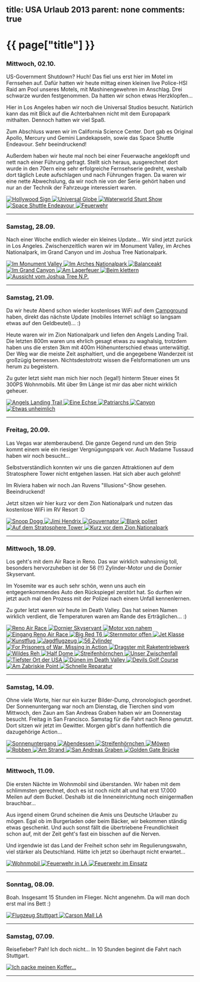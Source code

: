 title: USA Urlaub 2013
parent: none
comments: true
---

# {{ page["title"] }}

### Mittwoch, 02.10.

US-Government Shutdown? Huch! Das fiel uns erst hier im Motel im Fernsehen auf. Dafür hatten wir heute mittag einen kleinen live Police-HSI Raid am Pool unseres Motels, mit Mashinengewehren im Anschlag. Drei schwarze wurden festgenommen. Da hatten wir schon etwas Herzklopfen...

Hier in Los Angeles haben wir noch die Universal Studios besucht. Natürlich kann das mit Blick auf die Achterbahnen nicht mit dem Europapark mithalten. Dennoch hatten wir viel Spaß.

Zum Abschluss waren wir im California Science Center. Dort gab es Original Apollo, Mercury und Gemini Landekapseln, sowie das Space Shuttle Endeavour. Sehr beeindruckend!

Außerdem haben wir heute mal noch bei einer Feuerwache angeklopft und nett nach einer Führung gefragt. Stellt sich heraus, ausgerechnet dort wurde in den 70ern eine sehr erfolgreiche Fernsehserie gedreht, weshalb dort täglich Leute aufschlagen und nach Führungen fragen. Da waren wir eine nette Abwechslung, da wir noch nie von der Serie gehört haben und nur an der Technik der Fahrzeuge interessiert waren.

<div class="lightgallery">
    <a href="img/usa_2013/09_29_hollywood.jpg">
        <img src="img/usa_2013/09_29_hollywood_small.jpg" alt="Hollywood Sign">
    </a>
    <a href="img/usa_2013/09_30_universal.jpg">
        <img src="img/usa_2013/09_30_universal_small.jpg" alt="Universal Globe">
    </a>
    <a href="img/usa_2013/09_30_waterworld.jpg">
        <img src="img/usa_2013/09_30_waterworld_small.jpg" alt="Waterworld Stunt Show">
    </a>
    <a href="img/usa_2013/10_01_shuttle.jpg">
        <img src="img/usa_2013/10_01_shuttle_small.jpg" alt="Space Shuttle Endeavour">
    </a>
    <a href="img/usa_2013/10_02_fw.jpg">
        <img src="img/usa_2013/10_02_fw_small.jpg" alt="Feuerwehr">
    </a>
</div>
<hr>

### Samstag, 28.09.

Nach einer Woche endlich wieder ein kleines Update... Wir sind jetzt zurück in Los Angeles. Zwischenzeitlich waren wir im Monument Valley, im Arches Nationalpark, im Grand Canyon und im Joshua Tree Nationalpark.

<div class="lightgallery">
    <a href="img/usa_2013/09_22_death.jpg">
        <img src="img/usa_2013/09_22_death_small.jpg" alt="Im Monument Valley">
    </a>
    <a href="img/usa_2013/09_23_arches.jpg">
        <img src="img/usa_2013/09_23_arches_small.jpg" alt="Im Arches Nationalpark">
    </a>
    <a href="img/usa_2013/09_23_stein.jpg">
        <img src="img/usa_2013/09_23_stein_small.jpg" alt="Balanceakt">
    </a>
    <a href="img/usa_2013/09_24_grand.jpg">
        <img src="img/usa_2013/09_24_grand_small.jpg" alt="Im Grand Canyon">
    </a>
    <a href="img/usa_2013/09_27_feuer.jpg">
        <img src="img/usa_2013/09_27_feuer_small.jpg" alt="Am Lagerfeuer">
    </a>
    <a href="img/usa_2013/09_28_kletter.jpg">
        <img src="img/usa_2013/09_28_kletter_small.jpg" alt="Beim klettern">
    </a>
    <a href="img/usa_2013/09_28_sicht.jpg">
        <img src="img/usa_2013/09_28_sicht_small.jpg" alt="Aussicht vom Joshua Tree N.P.">
    </a>
</div>
<hr>

### Samstag, 21.09.

Da wir heute Abend schon wieder kostenloses WiFi auf dem [Campground](http://www.crazyhorservpark.com) haben, direkt das nächste Update (mobiles Internet schlägt so langsam etwas auf den Geldbeutel)... :)

Heute waren wir im Zion Nationalpark und liefen den Angels Landing Trail. Die letzten 800m waren uns ehrlich gesagt etwas zu waghalsig, trotzdem haben uns die ersten 3km mit 400m Höhenunterschied etwas unterwältigt. Der Weg war die meiste Zeit asphaltiert, und die angegebene Wanderzeit ist großzügig bemessen. Nichtsdestotrotz wissen die Felsformationen um uns herum zu begeistern.

Zu guter letzt sieht man mich hier noch (legal!) hinterm Steuer eines 5t 300PS Wohnmobils. Mit über 9m Länge ist mir das aber nicht wirklich geheuer.

<div class="lightgallery">
    <a href="img/usa_2013/09_21_angels_landing.jpg">
        <img src="img/usa_2013/09_21_angels_landing_small.jpg" alt="Angels Landing Trail">
    </a>
    <a href="img/usa_2013/09_21_echse.jpg">
        <img src="img/usa_2013/09_21_echse_small.jpg" alt="Eine Echse">
    </a>
    <a href="img/usa_2013/09_21_landschaft.jpg">
        <img src="img/usa_2013/09_21_landschaft_small.jpg" alt="Patriarchs">
    </a>
    <a href="img/usa_2013/09_21_landschaft2.jpg">
        <img src="img/usa_2013/09_21_landschaft2_small.jpg" alt="Canyon">
    </a>
    <a href="img/usa_2013/09_21_fahren.jpg">
        <img src="img/usa_2013/09_21_fahren_small.jpg" alt="Etwas unheimlich">
    </a>
</div>
<hr>

### Freitag, 20.09.

Las Vegas war atemberaubend. Die ganze Gegend rund um den Strip kommt einem wie ein riesiger Vergnügungspark vor. Auch Madame Tussaud haben wir noch besucht...

Selbstverständlich konnten wir uns die ganzen Attraktionen auf dem Stratosphere Tower nicht entgehen lassen. Hat sich aber auch gelohnt!

Im Riviera haben wir noch Jan Ruvens "Illusions"-Show gesehen. Beeindruckend!

Jetzt sitzen wir hier kurz vor dem Zion Nationalpark und nutzen das kostenlose WiFi im RV Resort :D

<div class="lightgallery">
    <a href="img/usa_2013/09_19_1.jpg">
        <img src="img/usa_2013/09_19_1_small.jpg" alt="Snoop Dogg">
    </a>
    <a href="img/usa_2013/09_19_2.jpg">
        <img src="img/usa_2013/09_19_2_small.jpg" alt="Jimi Hendrix">
    </a>
    <a href="img/usa_2013/09_19_3.jpg">
        <img src="img/usa_2013/09_19_3_small.jpg" alt="Gouvernator">
    </a>
    <a href="img/usa_2013/09_19_4.jpg">
        <img src="img/usa_2013/09_19_4_small.jpg" alt="Blank poliert">
    </a>
    <a href="img/usa_2013/09_19_5.jpg">
        <img src="img/usa_2013/09_19_5_small.jpg" alt="Auf dem Stratosphere Tower">
    </a>
    <a href="img/usa_2013/09_20_1.jpg">
        <img src="img/usa_2013/09_20_1_small.jpg" alt="Kurz vor dem Zion Nationalpark">
    </a>
</div>
<hr>

### Mittwoch, 18.09.

Los geht's mit dem Air Race in Reno. Das war wirklich wahnsinnig toll, besonders hervorzuheben ist der 56 (!!) Zylinder-Motor und die Dornier Skyservant.

Im Yosemite war es auch sehr schön, wenn uns auch ein entgegenkommendes Auto den Rückspiegel zerstört hat. So durften wir jetzt auch mal den Prozess mit der Polizei nach einem Unfall kennenlernen.

Zu guter letzt waren wir heute im Death Valley. Das hat seinen Namen wirklich verdient, die Temperaturen waren am Rande des Erträglichen... :)

<div class="lightgallery">
    <a href="img/usa_2013/09_15_action.jpg">
        <img src="img/usa_2013/09_15_action_small.jpg" alt="Reno Air Race">
    </a>
    <a href="img/usa_2013/09_15_do.jpg">
        <img src="img/usa_2013/09_15_do_small.jpg" alt="Dornier Skyservant">
    </a>
    <a href="img/usa_2013/09_15_sky.jpg">
        <img src="img/usa_2013/09_15_sky_small.jpg" alt="Motor von nahem">
    </a>
    <a href="img/usa_2013/09_15_reno.jpg">
        <img src="img/usa_2013/09_15_reno_small.jpg" alt="Eingang Reno Air Race">
    </a>
    <a href="img/usa_2013/09_15_red.jpg">
        <img src="img/usa_2013/09_15_red_small.jpg" alt="Big Red T6">
    </a>
    <a href="img/usa_2013/09_15_prop.jpg">
        <img src="img/usa_2013/09_15_prop_small.jpg" alt="Sternmotor offen">
    </a>
    <a href="img/usa_2013/09_15_jet.jpg">
        <img src="img/usa_2013/09_15_jet_small.jpg" alt="Jet Klasse">
    </a>
    <a href="img/usa_2013/09_15_flug.jpg">
        <img src="img/usa_2013/09_15_flug_small.jpg" alt="Kunstflug">
    </a>
    <a href="img/usa_2013/09_15_jagd.jpg">
        <img src="img/usa_2013/09_15_jagd_small.jpg" alt="Jagdflugzeug">
    </a>
    <a href="img/usa_2013/09_15_motor.jpg">
        <img src="img/usa_2013/09_15_motor_small.jpg" alt="56 Zylinder">
    </a>
    <a href="img/usa_2013/09_15_pow.jpg">
        <img src="img/usa_2013/09_15_pow_small.jpg" alt="For Prisoners of War, Missing in Action">
    </a>
    <a href="img/usa_2013/09_15_drag.jpg">
        <img src="img/usa_2013/09_15_drag_small.jpg" alt="Dragster mit Raketentriebwerk">
    </a>
    <a href="img/usa_2013/09_16_reh.jpg">
        <img src="img/usa_2013/09_16_reh_small.jpg" alt="Wildes Reh">
    </a>
    <a href="img/usa_2013/09_17_dome.jpg">
        <img src="img/usa_2013/09_17_dome_small.jpg" alt="Half Dome">
    </a>
    <a href="img/usa_2013/09_17_streifen.jpg">
        <img src="img/usa_2013/09_17_streifen_small.jpg" alt="Streifenhörnchen">
    </a>
    <a href="img/usa_2013/09_17_ranger.jpg">
        <img src="img/usa_2013/09_17_ranger_small.jpg" alt="Unser Zwischenfall">
    </a>
    <a href="img/usa_2013/09_18_basin.jpg">
        <img src="img/usa_2013/09_18_basin_small.jpg" alt="Tiefster Ort der USA">
    </a>
    <a href="img/usa_2013/09_18_sand.jpg">
        <img src="img/usa_2013/09_18_sand_small.jpg" alt="Dünen im Death Valley">
    </a>
    <a href="img/usa_2013/09_18_devil.jpg">
        <img src="img/usa_2013/09_18_devil_small.jpg" alt="Devils Golf Course">
    </a>
    <a href="img/usa_2013/09_18_zabriskie.jpg">
        <img src="img/usa_2013/09_18_zabriskie_small.jpg" alt="Am Zabriskie Point">
    </a>
    <a href="img/usa_2013/09_18_repair.jpg">
        <img src="img/usa_2013/09_18_repair_small.jpg" alt="Schnelle Reparatur">
    </a>
</div>
<hr>

### Samstag, 14.09.

Ohne viele Worte, hier nur ein kurzer Bilder-Dump, chronologisch geordnet. Der Sonnenuntergang war noch am Dienstag, die Tierchen sind vom Mittwoch, den Zaun am San Andreas Graben haben wir am Donnerstag besucht. Freitag in San Francisco. Samstag für die Fahrt nach Reno genutzt. Dort sitzen wir jetzt im Gewitter. Morgen gibt's dann hoffentlich die dazugehörige Action...

<div class="lightgallery">
    <a href="img/usa_2013/09_10_sonne.jpg">
        <img src="img/usa_2013/09_10_sonne_small.jpg" alt="Sonnenuntergang">
    </a>
    <a href="img/usa_2013/09_11_grill.jpg">
        <img src="img/usa_2013/09_11_grill_small.jpg" alt="Abendessen">
    </a>
    <a href="img/usa_2013/09_11_horn.jpg">
        <img src="img/usa_2013/09_11_horn_small.jpg" alt="Streifenhörnchen">
    </a>
    <a href="img/usa_2013/09_11_moewe.jpg">
        <img src="img/usa_2013/09_11_moewe_small.jpg" alt="Möwen">
    </a>
    <a href="img/usa_2013/09_11_robbe.jpg">
        <img src="img/usa_2013/09_11_robbe_small.jpg" alt="Robben">
    </a>
    <a href="img/usa_2013/09_11_strand.jpg">
        <img src="img/usa_2013/09_11_strand_small.jpg" alt="Am Strand">
    </a>
    <a href="img/usa_2013/09_12_zaun.jpg">
        <img src="img/usa_2013/09_12_zaun_small.jpg" alt="San Andreas Graben">
    </a>
    <a href="img/usa_2013/09_13_golden_gate.jpg">
        <img src="img/usa_2013/09_13_golden_gate_small.jpg" alt="Golden Gate Brücke">
    </a>
</div>
<hr>

### Mittwoch, 11.09.

Die ersten Nächte im Wohnmobil sind überstanden. Wir haben mit dem schlimmsten gerechnet, doch es ist noch nicht alt und hat erst 17.000 Meilen auf dem Buckel. Deshalb ist die Inneneinrichtung noch einigermaßen brauchbar...

Aus irgend einem Grund scheinen die Amis uns Deutsche Urlauber zu mögen. Egal ob im Burgerladen oder beim Bäcker, wir bekommen ständig etwas geschenkt. Und auch sonst fällt die übertriebene Freundlichkeit schon auf, mit der Zeit geht's fast ein bisschen auf die Nerven.

Und irgendwie ist das Land der Freiheit schon sehr im Regulierungswahn, viel stärker als Deutschland. Hätte ich jetzt so überhaupt nicht erwartet...

<div class="lightgallery">
    <a href="img/usa_2013/09_10_womo.jpg">
        <img src="img/usa_2013/09_10_womo_small.jpg" alt="Wohnmobil">
    </a>
    <a href="img/usa_2013/09_10_fw1.jpg">
        <img src="img/usa_2013/09_10_fw1_small.jpg" alt="Feuerwehr in LA">
    </a>
    <a href="img/usa_2013/09_10_fw2.jpg">
        <img src="img/usa_2013/09_10_fw2_small.jpg" alt="Feuerwehr im Einsatz">
    </a>
</div>
<hr>

### Sonntag, 08.09.

Boah. Insgesamt 15 Stunden im Flieger. Nicht angenehm. Da will man doch erst mal ins Bett :)

<div class="lightgallery">
    <a href="img/usa_2013/09_08_stuttgart.jpg">
        <img src="img/usa_2013/09_08_stuttgart_small.jpg" alt="Flugzeug Stuttgart">
    </a>
    <a href="img/usa_2013/09_08_carson.jpg">
        <img src="img/usa_2013/09_08_carson_small.jpg" alt="Carson Mall LA">
    </a>
</div>
<hr>

### Samstag, 07.09.

Reisefieber? Pah! Ich doch nicht... In 10 Stunden beginnt die Fahrt nach Stuttgart.

<div class="lightgallery">
    <a href="img/usa_2013/09_07_koffer.jpg">
        <img src="img/usa_2013/09_07_koffer_small.jpg" alt="Ich packe meinen Koffer...">
    </a>
</div>
<hr>

